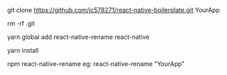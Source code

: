 git clone https://github.com/jc578271/react-native-boilerplate.git YourApp

rm -rf .git

yarn global add react-native-rename react-native

yarn install

npm react-native-rename <newName>
eg: react-native-rename "YourApp"

